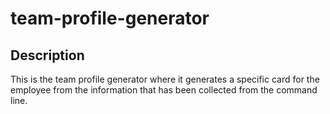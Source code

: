 # team-profile-generator

## Description

This is the team profile generator where it generates a specific card for the
employee from the information that has been collected from the command line.